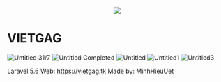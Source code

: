 <p align="center"><img src="https://laravel.com/assets/img/components/logo-laravel.svg"></p>
<h1>VIETGAG</h1>
<a href="#"></a>
<img src="https://preview.ibb.co/mQTEyo/Untitled.png" alt="Untitled" border="0">
31/7
<img src="https://preview.ibb.co/kiKmW8/Untitled.png" alt="Untitled" border="0">
Completed
<img src="https://preview.ibb.co/bZwS1K/Untitled.png" alt="Untitled" border="0">
<img src="https://preview.ibb.co/cVG5oz/Untitled1.png" alt="Untitled1" border="0">
<img src="https://preview.ibb.co/hAaLMK/Untitled3.png" alt="Untitled3" border="0"><br />

Laravel 5.6
Web: https://vietgag.tk
Made by: MinhHieuUet